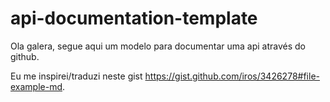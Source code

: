 # api-documentation-template

Ola galera, segue aqui um modelo para documentar uma api através do github.

Eu me inspirei/traduzi neste gist https://gist.github.com/iros/3426278#file-example-md.
